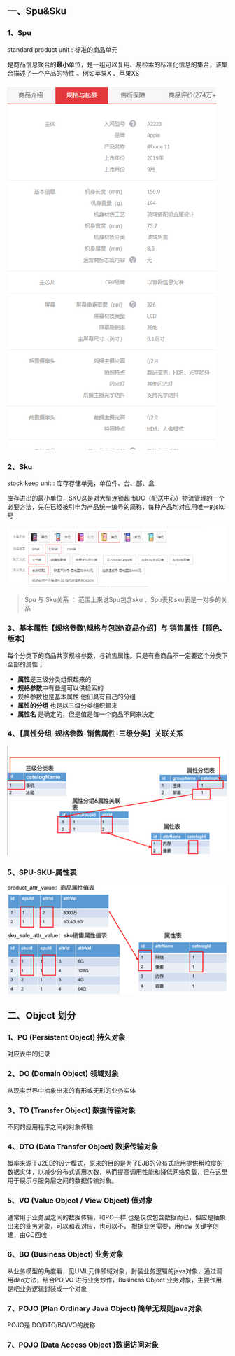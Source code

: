 ## 一、Spu&Sku

### 1、Spu

 standard product unit  :  标准的商品单元

是商品信息聚合的**最小**单位，是一组可以复用、易检索的标准化信息的集合，该集合描述了一个产品的特性  。例如苹果X 、苹果XS 

![image-20200729165626110](./assert/image-20200729165626110.png)

### 2、Sku

  stock keep unit : 库存存储单元，单位件、台、部、盒 

库存进出的最小单位，SKU这是对大型连锁超市DC（配送中心）物流管理的一个必要方法，先在已经被引申为产品统一编号的简称，每种产品均对应用唯一的sku号

![image-20200729165056027](./assert/image-20200729165056027.png)

> Spu 与 Sku关系 ： 范围上来说Spu包含sku 、Spu表和sku表是一对多的关系

### 3、基本属性【规格参数\规格与包装\商品介绍】与 销售属性【颜色、版本】

每个分类下的商品共享规格参数，与销售属性。只是有些商品不一定要这个分类下全部的属性；

- **属性**是三级分类组织起来的
- **规格参数**中有些是可以供检索的
- 规格参数也是基本属性 他们具有自己的分组
- **属性的分组** 也是以三级分类组织起来
- **属性名** 是确定的，但是值是每一个商品不同来决定

### 4、【属性分组-规格参数-销售属性-三级分类】关联关系



![](./assert/image-20200729170857176.png)

### 5、SPU-SKU-属性表

![](./assert/image-20200729171038652.png)

## 二、Object 划分
### 1、PO (Persistent Object) 持久对象
对应表中的记录
### 2、DO (Domain Object) 领域对象
从现实世界中抽象出来的有形或无形的业务实体
### 3、TO (Transfer Object) 数据传输对象
不同的应用程序之间的对象传输
### 4、DTO (Data Transfer Object) 数据传输对象
概率来源于J2EE的设计模式，原来的目的是为了EJB的分布式应用提供粗粒度的数据实体，以减少分布式调用次数，从而提高调用性能和降低网络负载，但在这里用于展示与服务层之间的数据传输对象。
### 5、VO (Value Object / View Object) 值对象
通常用于业务层之间的数据传输，和PO一样 也是仅仅包含数据而已，但应是抽象出来的业务对象，可以和表对应，也可以不， 根据业务需要，用new 关键字创建，由GC回收
### 6、BO (Business Object) 业务对象
从业务模型的角度看，见UML元件领域对象，封装业务逻辑的java对象，通过调用dao方法，结合PO,VO 进行业务炒作，Business Object 业务对象，主要作用是吧业务逻辑封装成一个对象
### 7、POJO (Plan Ordinary Java Object) 简单无规则java对象
POJO是 DO/DTO/BO/VO的统称
### 7、POJO (Data Access Object )数据访问对象